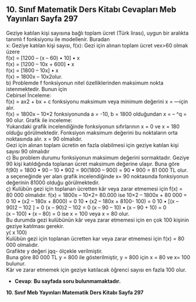 ## 10. Sınıf Matematik Ders Kitabı Cevapları Meb Yayınları Sayfa 297

Geziye katılan kişi sayısına bağlı toplam ücret (Türk lirası), uygun bir aralıkta tanımlı f fonksiyonu ile modellenir. Buradan  
 x: Geziye katılan kişi sayısı, f(x): Gezi için alınan toplam ücret vex>60 olmak üzere  
 f(x) = [1200 – (x – 60) • 10] • x  
 f(x) = [1200 – 10x + 600] • x  
 f(x) = [1800 – 10x] • x  
 f(x) = 1800x – 10x2olur.  
 b) Problemde f fonksiyonun nitel özelliklerinden maksimum nokta istenmektedir. Bunun için  
 Cebirsel İnceleme:  
 f(x) = ax2 + bx + c fonksiyonu maksimum veya minimum değerini x = —için alır.  
 f(x) = 1800x – 10×2 fonksiyonunda a = -10, b = 1800 olduğundan x = – ^q = 90 olur. Grafik ile inceleme:  
 Yukarıdaki grafik incelendiğinde fonksiyonun sıfırlarının x = 0 ve x = 180 olduğu görülmektedir. Fonksiyon maksimum değerini bu noktaların orta noktasında alır. x = 90 olmalıdır.  
 Gezi için alınan toplam ücretin en fazla olabilmesi için geziye katılan kişi sayısı 90 olmalıdır  
 c) Bu problem durumu fonksiyonun maksimum değerini sormaktadır. Geziye 90 kişi katıldığında toplanan ücret maksimum değerine ulaşır. Buna göre  
 f(90) = 1800 • 90 – 10 • 902 = 90(1800 – 900) = 90 • 900 = 81 000 TL olur.  
 a seçeneğinde yer alan grafik incelendiğinde x= 90 noktasında fonksiyonun değerinin 81000 olduğu görülmektedir.  
 ç) Kulübün gezi için toplanan ücretten kâr veya zarar etmemesi için f(x) = 80 000 olmalıdır. f(x) = 1800x – 10×2= 80.000 ise 10×2 – 1800x + 80 000 = 0 10 • (x2 – 180x + 8000) = 0 10 • (x2 – 180x + 8100- 100) = 0 10 • [(x – 90)2 – 102 ] = 0 (x – 90)2 – 102 = 0 (x – 90 – 10) • (x – 90 + 10) = 0  
 (x – 100) • (x – 80) = 0 ise x = 100 veya x = 80 olur.  
 Bu durumda gezi kulübünün kâr veya zarar etmemesi için en çok 100 kişinin geziye katılması gerekir.  
 y( x 100)  
 Kulübün gezi için toplanan ücretten kar veya zarar etmemesi için f(x) = 80 000 olmalıdır.  
 Grafikte y değeri jqq- ölçekle verilmiştir.  
 Buna göre 80 000 TL y = 800 ile gösterilmiştir, y = 800 için x = 80 ve x= 100 bulunur.  
 Kâr ve zarar etmemek için geziye katılacak öğrenci sayısı en fazla 100 olur.

* **Cevap**: **Bu sayfada soru bulunmamaktadır.**

**10. Sınıf Meb Yayınları Matematik Ders Kitabı Sayfa 297**